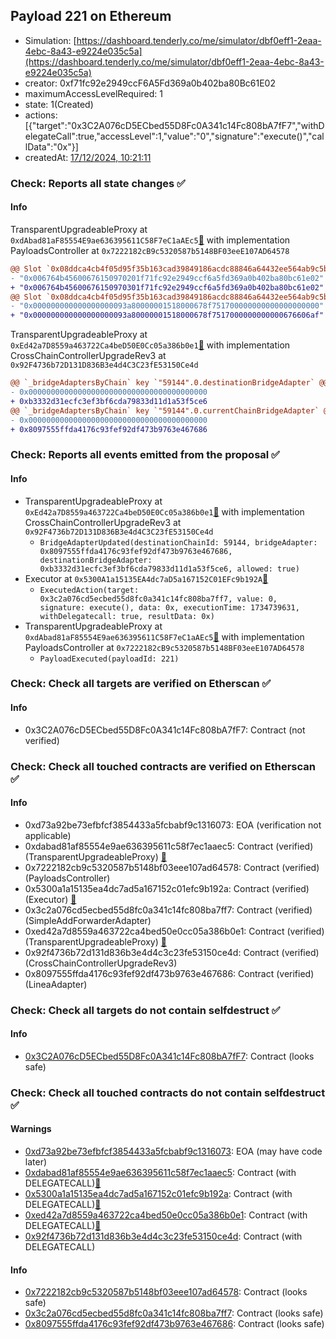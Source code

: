 ## Payload 221 on Ethereum

- Simulation: [https://dashboard.tenderly.co/me/simulator/dbf0eff1-2eaa-4ebc-8a43-e9224e035c5a](https://dashboard.tenderly.co/me/simulator/dbf0eff1-2eaa-4ebc-8a43-e9224e035c5a)
- creator: 0xf71fc92e2949ccF6A5Fd369a0b402ba80Bc61E02
- maximumAccessLevelRequired: 1
- state: 1(Created)
- actions: [{"target":"0x3C2A076cD5ECbed55D8Fc0A341c14Fc808bA7fF7","withDelegateCall":true,"accessLevel":1,"value":"0","signature":"execute()","callData":"0x"}]
- createdAt: [17/12/2024, 10:21:11](https://etherscan.io/tx/0xa1e46e22e14119bc32171b04e83f0a451d145a92caf7b223edc2012fa65c9d3e)

### Check: Reports all state changes :white_check_mark:

#### Info


TransparentUpgradeableProxy at `0xdAbad81aF85554E9ae636395611C58F7eC1aAEc5`[:ghost:](https://github.com/bgd-labs/aave-address-book "GovernanceV3Ethereum.PAYLOADS_CONTROLLER") with implementation PayloadsController at `0x7222182cB9c5320587b5148BF03eeE107AD64578`
```diff
@@ Slot `0x08ddca4cb4f05d95f35b163cad39849186acdc88846a64432ee564ab9c5bd6c9` @@
- "0x006764b45600676150970201f71fc92e2949ccf6a5fd369a0b402ba80bc61e02"
+ "0x006764b45600676150970301f71fc92e2949ccf6a5fd369a0b402ba80bc61e02"
@@ Slot `0x08ddca4cb4f05d95f35b163cad39849186acdc88846a64432ee564ab9c5bd6ca` @@
- "0x000000000000000000093a80000001518000678f751700000000000000000000"
+ "0x000000000000000000093a80000001518000678f7517000000000000676606af"
```

TransparentUpgradeableProxy at `0xEd42a7D8559a463722Ca4beD50E0Cc05a386b0e1`[:ghost:](https://github.com/bgd-labs/aave-address-book "GovernanceV3Ethereum.CROSS_CHAIN_CONTROLLER") with implementation CrossChainControllerUpgradeRev3 at `0x92F4736b72D131D836B3e4d4C3C23fE53150Ce4d`
```diff
@@ `_bridgeAdaptersByChain` key `"59144".0.destinationBridgeAdapter` @@
- 0x0000000000000000000000000000000000000000
+ 0xb3332d31ecfc3ef3bf6cda79833d11d1a53f5ce6
@@ `_bridgeAdaptersByChain` key `"59144".0.currentChainBridgeAdapter` @@
- 0x0000000000000000000000000000000000000000
+ 0x8097555ffda4176c93fef92df473b9763e467686
```


### Check: Reports all events emitted from the proposal :white_check_mark:

#### Info

- TransparentUpgradeableProxy at `0xEd42a7D8559a463722Ca4beD50E0Cc05a386b0e1`[:ghost:](https://github.com/bgd-labs/aave-address-book "GovernanceV3Ethereum.CROSS_CHAIN_CONTROLLER") with implementation CrossChainControllerUpgradeRev3 at `0x92F4736b72D131D836B3e4d4C3C23fE53150Ce4d`
  - `BridgeAdapterUpdated(destinationChainId: 59144, bridgeAdapter: 0x8097555ffda4176c93fef92df473b9763e467686, destinationBridgeAdapter: 0xb3332d31ecfc3ef3bf6cda79833d11d1a53f5ce6, allowed: true)`
- Executor at `0x5300A1a15135EA4dc7aD5a167152C01EFc9b192A`[:ghost:](https://github.com/bgd-labs/aave-address-book "AaveV2Ethereum.POOL_ADMIN, AaveV2EthereumAMM.POOL_ADMIN, AaveV3Ethereum.ACL_ADMIN, AaveV3EthereumEtherFi.ACL_ADMIN, AaveV3EthereumLido.ACL_ADMIN, GovernanceV3Ethereum.EXECUTOR_LVL_1")
  - `ExecutedAction(target: 0x3c2a076cd5ecbed55d8fc0a341c14fc808ba7ff7, value: 0, signature: execute(), data: 0x, executionTime: 1734739631, withDelegatecall: true, resultData: 0x)`
- TransparentUpgradeableProxy at `0xdAbad81aF85554E9ae636395611C58F7eC1aAEc5`[:ghost:](https://github.com/bgd-labs/aave-address-book "GovernanceV3Ethereum.PAYLOADS_CONTROLLER") with implementation PayloadsController at `0x7222182cB9c5320587b5148BF03eeE107AD64578`
  - `PayloadExecuted(payloadId: 221)`

### Check: Check all targets are verified on Etherscan :white_check_mark:

#### Info

- 0x3C2A076cD5ECbed55D8Fc0A341c14Fc808bA7fF7: Contract (not verified) 

### Check: Check all touched contracts are verified on Etherscan :white_check_mark:

#### Info

- 0xd73a92be73efbfcf3854433a5fcbabf9c1316073: EOA (verification not applicable)
- 0xdabad81af85554e9ae636395611c58f7ec1aaec5: Contract (verified) (TransparentUpgradeableProxy) [:ghost:](https://github.com/bgd-labs/aave-address-book "GovernanceV3Ethereum.PAYLOADS_CONTROLLER")
- 0x7222182cb9c5320587b5148bf03eee107ad64578: Contract (verified) (PayloadsController) 
- 0x5300a1a15135ea4dc7ad5a167152c01efc9b192a: Contract (verified) (Executor) [:ghost:](https://github.com/bgd-labs/aave-address-book "AaveV2Ethereum.POOL_ADMIN, AaveV2EthereumAMM.POOL_ADMIN, AaveV3Ethereum.ACL_ADMIN, AaveV3EthereumEtherFi.ACL_ADMIN, AaveV3EthereumLido.ACL_ADMIN, GovernanceV3Ethereum.EXECUTOR_LVL_1")
- 0x3c2a076cd5ecbed55d8fc0a341c14fc808ba7ff7: Contract (verified) (SimpleAddForwarderAdapter) 
- 0xed42a7d8559a463722ca4bed50e0cc05a386b0e1: Contract (verified) (TransparentUpgradeableProxy) [:ghost:](https://github.com/bgd-labs/aave-address-book "GovernanceV3Ethereum.CROSS_CHAIN_CONTROLLER")
- 0x92f4736b72d131d836b3e4d4c3c23fe53150ce4d: Contract (verified) (CrossChainControllerUpgradeRev3) 
- 0x8097555ffda4176c93fef92df473b9763e467686: Contract (verified) (LineaAdapter) 

### Check: Check all targets do not contain selfdestruct :white_check_mark:

#### Info

- [0x3C2A076cD5ECbed55D8Fc0A341c14Fc808bA7fF7](https://etherscan.io/address/0x3C2A076cD5ECbed55D8Fc0A341c14Fc808bA7fF7): Contract (looks safe)

### Check: Check all touched contracts do not contain selfdestruct :white_check_mark:

#### Warnings

- [0xd73a92be73efbfcf3854433a5fcbabf9c1316073](https://etherscan.io/address/0xd73a92be73efbfcf3854433a5fcbabf9c1316073): EOA (may have code later)
- [0xdabad81af85554e9ae636395611c58f7ec1aaec5](https://etherscan.io/address/0xdabad81af85554e9ae636395611c58f7ec1aaec5): Contract (with DELEGATECALL)[:ghost:](https://github.com/bgd-labs/aave-address-book "GovernanceV3Ethereum.PAYLOADS_CONTROLLER")
- [0x5300a1a15135ea4dc7ad5a167152c01efc9b192a](https://etherscan.io/address/0x5300a1a15135ea4dc7ad5a167152c01efc9b192a): Contract (with DELEGATECALL)[:ghost:](https://github.com/bgd-labs/aave-address-book "AaveV2Ethereum.POOL_ADMIN, AaveV2EthereumAMM.POOL_ADMIN, AaveV3Ethereum.ACL_ADMIN, AaveV3EthereumEtherFi.ACL_ADMIN, AaveV3EthereumLido.ACL_ADMIN, GovernanceV3Ethereum.EXECUTOR_LVL_1")
- [0xed42a7d8559a463722ca4bed50e0cc05a386b0e1](https://etherscan.io/address/0xed42a7d8559a463722ca4bed50e0cc05a386b0e1): Contract (with DELEGATECALL)[:ghost:](https://github.com/bgd-labs/aave-address-book "GovernanceV3Ethereum.CROSS_CHAIN_CONTROLLER")
- [0x92f4736b72d131d836b3e4d4c3c23fe53150ce4d](https://etherscan.io/address/0x92f4736b72d131d836b3e4d4c3c23fe53150ce4d): Contract (with DELEGATECALL)

#### Info

- [0x7222182cb9c5320587b5148bf03eee107ad64578](https://etherscan.io/address/0x7222182cb9c5320587b5148bf03eee107ad64578): Contract (looks safe)
- [0x3c2a076cd5ecbed55d8fc0a341c14fc808ba7ff7](https://etherscan.io/address/0x3c2a076cd5ecbed55d8fc0a341c14fc808ba7ff7): Contract (looks safe)
- [0x8097555ffda4176c93fef92df473b9763e467686](https://etherscan.io/address/0x8097555ffda4176c93fef92df473b9763e467686): Contract (looks safe)

